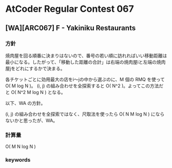 # AtCoder Regular Contest 067

## [WA][ARC067] F - Yakiniku Restaurants

### 方針

焼肉屋を回る順番に決まりはないので、番号の若い順に訪れればいい移動距離は最小になる。したがって、「移動した距離の合計」は右端の焼肉屋iと左端の焼肉屋jをどれにするかで決まる。

各チケットごとに効用最大の店をi〜jの中から選ぶのに、M 個の RMQ を使って O( M log N )。 (i, j) の組み合わせを全探索すると O( N^2 )。よってこの方法だと O( N^2 M log N ) となる。


以下、WA の方針。

(i, j) の組み合わせを全探索ではなく、尺取法を使ったら O( N M log N ) にならないかと思ったが、WA。


### 計算量

O( M N log N )


### keywords

